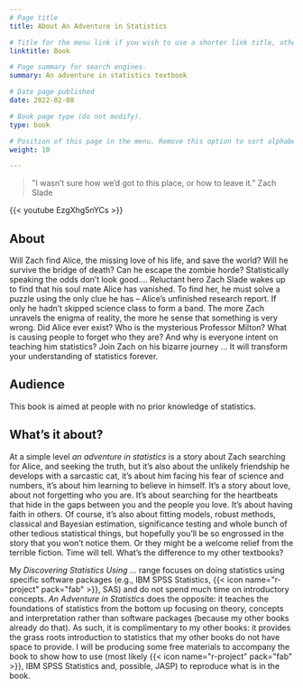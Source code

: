 ```yaml
---
# Page title
title: About An Adventure in Statistics

# Title for the menu link if you wish to use a shorter link title, otherwise remove this option.
linktitle: Book

# Page summary for search engines.
summary: An adventure in statistics textbook

# Date page published
date: 2022-02-08

# Book page type (do not modify).
type: book

# Position of this page in the menu. Remove this option to sort alphabetically.
weight: 10

---
```


> "I wasn’t sure how we’d got to this place, or how to leave it." Zach Slade

{{< youtube EzgXhg5nYCs >}}

## About

Will Zach find Alice, the missing love of his life, and save the world? Will he survive the bridge of death? Can he escape the zombie horde? Statistically speaking the odds don’t look good….
Reluctant hero Zach Slade wakes up to find that his soul mate Alice has vanished. To find her, he must solve a puzzle using the only clue he has – Alice’s unfinished research report. If only he hadn’t skipped science class to form a band.
The more Zach unravels the enigma of reality, the more he sense that something is very wrong. Did Alice ever exist? Who is the mysterious Professor Milton? What is causing people to forget who they are? And why is everyone intent on teaching him statistics?
Join Zach on his bizarre journey … It will transform your understanding of statistics forever.

## Audience

This book is aimed at people with no prior knowledge of statistics.

## What’s it about?

At a simple level *an adventure in statistics* is a story about Zach searching for Alice, and seeking the truth, but it’s also about the unlikely friendship he develops with a sarcastic cat, it’s about him facing his fear of science and numbers, it’s about him learning to believe in himself. It’s a story about love, about not forgetting who you are. It’s about searching for the heartbeats that hide in the gaps between you and the people you love. It’s about having faith in others.
Of course, it’s also about fitting models, robust methods, classical and Bayesian estimation, significance testing and whole bunch of other tedious statistical things, but hopefully you’ll be so engrossed in the story that you won’t notice them. Or they might be a welcome relief from the terrible fiction. Time will tell.
What’s the difference to my other textbooks?

My *Discovering Statistics Using …* range focuses on doing statistics using specific software packages (e.g., IBM SPSS Statistics, {{< icon name="r-project" pack="fab" >}}, SAS) and do not spend much time on introductory concepts. *An Adventure in Statistics* does the opposite: it teaches the foundations of statistics from the bottom up focusing on theory, concepts and interpretation rather than software packages (because my other books already do that). As such, it is complimentary to my other books: it provides the grass roots introduction to statistics that my other books do not have space to provide. I will be producing some free materials to accompany the book to show how to use (most likely {{< icon name="r-project" pack="fab" >}}, IBM SPSS Statistics and, possible, JASP) to reproduce what is in the book.


